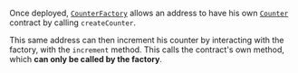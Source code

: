 Once deployed, [`CounterFactory`](CounterFactory.sol) allows an address to have his own [`Counter`](Counter.sol) contract by calling `createCounter`.

This same address can then increment his counter by interacting with the factory, with the `increment` method. This calls the contract's own method, which **can only be called by the factory**.
